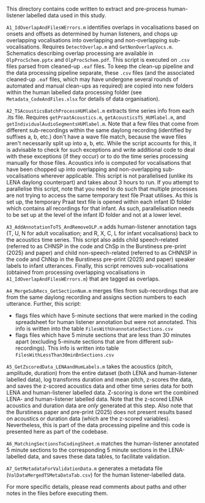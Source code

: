 This directory contains code written to extract and pre-process human-listener labelled data used in this study. 

`A1_IdOverlapAndFilesWErrors.m` identifies overlaps in vocalisations based on onsets and offsets as determined by human listeners, and chops up overlapping vocalisations into overlapping and non-overlapping sub-vocalisations. Requires `DetectOverlap.m` and `GetNonOverlapVocs.m`. Schematics describing overlap processing are available in `OlpProcSchem.pptx` and `OlpProcSchem.pdf`. This script is executed on `.csv` files parsed from cleaned-up `.eaf` files. To keep the clean-up pipeline and the data processing pipeline separate, these `.csv` files (and the associated cleaned-up `.eaf` files, which may have undergone several rounds of automated and manual clean-ups as required) are copied into new folders within the human labelled data processing folder (see `Metadata_CodeAndFiles.xlsx` for details of data organisation).  

`A2_TSAcousticsBatchProcessHUMlabel.m` extracts time series info from each .its file. Requires `getPraatAcoustics.m`, `getAcousticsTS_HUMlabel.m`, and `getIndividualAudioSegmentsHUMlabel.m`. Note that a few files that come from different sub-recordings within the same daylong recording (identified by suffixes a, b, etc.) don't have a wave file match, because the wave files aren't necessarily split up into a, b, etc. While the script accounts for this, it is advisable to check for such exceptions and write additional code to deal with these exceptions (if they occur) or to do the time series processing manually for those files. Acoustics info is computed for vocalisations that have been chopped up into overlapping and non-overlapping sub-vocalisations wherever applicable. This script is not parallelised (unlike its LENA daylong counterpart) and takes about 3 hours to run. If you attempt to parallelise this script, note that you need to do such that multiple processes are not trying to access the same temporary text file Praat utilises. As this is set up, the temporary Praat text file is opened within each infant ID folder which contains all recordings for that infant. As such, parallelisation needs to be set up at the level of the infant ID folder and not at a lower level. 

`A3_AddAnnotationToTS_AndRemoveOLP.m` adds human-listener annotation tags (T, U, N for adult vocalisation; and R, X, C, L for infant vocalisations) back to the acoustics time series. This script also adds child speech-related (referred to as CHNSP in the code and ChSp in the Burstiness pre-print (2025) and paper) and child non-speech-related (referred to as CHNNSP in the code and ChNsp in the Burstiness pre-print (2025) and paper) speaker labels to infant utterances. Finally, this script removes sub-vocalisations (obtained from processing overlapping vocalisations in `A1_IdOverlapAndFilesWErrors.m`) that are tagged as overlaps.
 
`A4_MergeSubRecs_GetSectionNum.m` merges files from sub-recordings that are from the same daylong recording and assigns section numbers to each utterance. Further, this script:
-	flags files which have 5-minute sections that were marked in the coding spreadsheet for human listener annotation but were not annotated. This info is written into the table `FilesWithUnannotatedSections.csv`
-	flags files which have 5 minute sections that are less than 30 minutes apart (excluding 5-minute sections that are from different sub-recordings). This info is written into table `FilesWithLessThan30minBnSections.csv`

`A5_GetZscoredData_LENAandHumLabels.m` takes the acoustics (pitch, amplitude, duration) from the entire dataset (both LENA and human-listener labelled data), log transforms duration and mean pitch, z-scores the data, and saves the z-scored acoustics data and other time series data for both LENA and human-listener labelled data. Z-scoring is done wrt the combined LENA- and human-listener labelled data. Note that the z-scored LENA acoustics and duration data are *only* generated at this step. Also note that the Burstiness paper and pre-print (2025) does not present results based on acoustics or duration data (which are the z-scored variables). Nevertheless, this is part of the data processing pipeline and this code is presented here as part of the codebase. 

`A6_MatchingSectionsToCodingSheet.m` matches the human-listener annotated 5 minute sections to the corresponding 5 minute sections in the LENA-labelled data, and saves these data tables, to facilitate validation.

`A7_GetMetadataForValidationData.m` generates a metadata file (`ValDataMergedTSMetaDataTab.csv`) for the human listener-labelled data.

For more specific details, please read comments about paths and other notes in the files before executing them.
